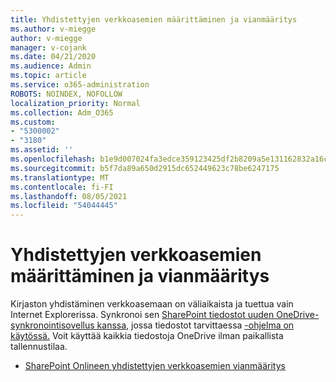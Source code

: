```yaml
---
title: Yhdistettyjen verkkoasemien määrittäminen ja vianmääritys
ms.author: v-miegge
author: v-miegge
manager: v-cojank
ms.date: 04/21/2020
ms.audience: Admin
ms.topic: article
ms.service: o365-administration
ROBOTS: NOINDEX, NOFOLLOW
localization_priority: Normal
ms.collection: Adm_O365
ms.custom:
- "5300002"
- "3180"
ms.assetid: ''
ms.openlocfilehash: b1e9d007024fa3edce359123425df2b8209a5e131162832a16c651ff3fd6b5d3
ms.sourcegitcommit: b5f7da89a650d2915dc652449623c78be6247175
ms.translationtype: MT
ms.contentlocale: fi-FI
ms.lasthandoff: 08/05/2021
ms.locfileid: "54044445"
---
```

# <a name="how-to-configure-and-troubleshoot-mapped-network-drives"></a>Yhdistettyjen verkkoasemien määrittäminen ja vianmääritys

Kirjaston yhdistäminen verkkoasemaan on väliaikaista ja tuettua vain Internet Explorerissa. Synkronoi sen [SharePoint tiedostot uuden OneDrive-synkronointisovellus kanssa,](https://support.office.com/article/6de9ede8-5b6e-4503-80b2-6190f3354a88) jossa tiedostot tarvittaessa [-ohjelma on käytössä.](https://support.office.com/article/0e6860d3-d9f3-4971-b321-7092438fb38e) Voit käyttää kaikkia tiedostoja OneDrive ilman paikallista tallennustilaa.

* [SharePoint Onlineen yhdistettyjen verkkoasemien vianmääritys](https://docs.microsoft.com/sharepoint/support/administration/troubleshoot-mapped-network-drives)
